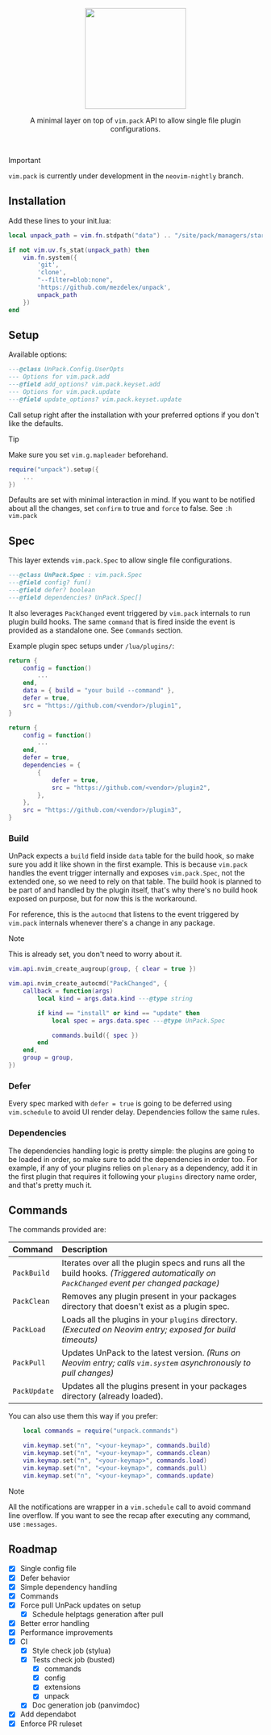 <p align="center"><img src="https://github.com/user-attachments/assets/0eb27f2b-835e-4b22-b25c-80a60f99a82e" width="200" height="200"></p>
<p align="center">A minimal layer on top of <code>vim.pack</code> API to allow single file plugin configurations.</p>
<br>

> [!IMPORTANT]
>
> `vim.pack` is currently under development in the `neovim-nightly` branch.

## Installation

Add these lines to your init.lua:

```lua
local unpack_path = vim.fn.stdpath("data") .. "/site/pack/managers/start/unpack"

if not vim.uv.fs_stat(unpack_path) then
    vim.fn.system({
        'git',
        'clone',
        "--filter=blob:none",
        'https://github.com/mezdelex/unpack',
        unpack_path
    })
end
```

## Setup

Available options:

```lua
---@class UnPack.Config.UserOpts
--- Options for vim.pack.add
---@field add_options? vim.pack.keyset.add
--- Options for vim.pack.update
---@field update_options? vim.pack.keyset.update
```

Call setup right after the installation with your preferred options if you don't like the defaults.

> [!TIP]
>
> Make sure you set `vim.g.mapleader` beforehand.

```lua
require("unpack").setup({
    ...
})
```

Defaults are set with minimal interaction in mind. If you want to be notified about all the changes, set `confirm` to true and `force` to false.
See `:h vim.pack`

## Spec

This layer extends `vim.pack.Spec` to allow single file configurations.

```lua
---@class UnPack.Spec : vim.pack.Spec
---@field config? fun()
---@field defer? boolean
---@field dependencies? UnPack.Spec[]
```

It also leverages `PackChanged` event triggered by `vim.pack` internals to run plugin build hooks. The same `command` that is fired inside the event is provided as a standalone one. See `Commands` section.

Example plugin spec setups under `/lua/plugins/`:

```lua
return {
	config = function()
		...
	end,
	data = { build = "your build --command" },
	defer = true,
	src = "https://github.com/<vendor>/plugin1",
}
```

```lua
return {
	config = function()
		...
	end,
	defer = true,
	dependencies = {
		{
			defer = true,
			src = "https://github.com/<vendor>/plugin2",
		},
	},
	src = "https://github.com/<vendor>/plugin3",
}
```

### Build

UnPack expects a `build` field inside `data` table for the build hook, so make sure you add it like shown in the first example. This is because `vim.pack` handles the event trigger internally and exposes `vim.pack.Spec`, not the extended one, so we need to rely on that table.
The build hook is planned to be part of and handled by the plugin itself, that's why there's no build hook exposed on purpose, but for now this is the workaround.

For reference, this is the `autocmd` that listens to the event triggered by `vim.pack` internals whenever there's a change in any package.

> [!NOTE]
>
> This is already set, you don't need to worry about it.

```lua
vim.api.nvim_create_augroup(group, { clear = true })

vim.api.nvim_create_autocmd("PackChanged", {
    callback = function(args)
        local kind = args.data.kind ---@type string

        if kind == "install" or kind == "update" then
            local spec = args.data.spec ---@type UnPack.Spec

            commands.build({ spec })
        end
    end,
    group = group,
})
```

### Defer

Every spec marked with `defer = true` is going to be deferred using `vim.schedule` to avoid UI render delay. Dependencies follow the same rules.

### Dependencies

The dependencies handling logic is pretty simple: the plugins are going to be loaded in order, so make sure to add the dependencies in order too.
For example, if any of your plugins relies on `plenary` as a dependency, add it in the first plugin that requires it following your `plugins` directory name order, and that's pretty much it.

## Commands

The commands provided are:

| Command      | Description                                                                                                                             |
| :----------- | :-------------------------------------------------------------------------------------------------------------------------------------- |
| `PackBuild`  | Iterates over all the plugin specs and runs all the build hooks. _(Triggered automatically on `PackChanged` event per changed package)_ |
| `PackClean`  | Removes any plugin present in your packages directory that doesn't exist as a plugin spec.                                              |
| `PackLoad`   | Loads all the plugins in your `plugins` directory. _(Executed on Neovim entry; exposed for build timeouts)_                             |
| `PackPull`   | Updates UnPack to the latest version. _(Runs on Neovim entry; calls `vim.system` asynchronously to pull changes)_                       |
| `PackUpdate` | Updates all the plugins present in your packages directory (already loaded).                                                            |

You can also use them this way if you prefer:

```lua
    local commands = require("unpack.commands")

    vim.keymap.set("n", "<your-keymap>", commands.build)
    vim.keymap.set("n", "<your-keymap>", commands.clean)
    vim.keymap.set("n", "<your-keymap>", commands.load)
    vim.keymap.set("n", "<your-keymap>", commands.pull)
    vim.keymap.set("n", "<your-keymap>", commands.update)
```

> [!NOTE]
>
> All the notifications are wrapper in a `vim.schedule` call to avoid command line overflow.
> If you want to see the recap after executing any command, use `:messages`.

## Roadmap

- [x] Single config file
- [x] Defer behavior
- [x] Simple dependency handling
- [x] Commands
- [x] Force pull UnPack updates on setup
  - [x] Schedule helptags generation after pull
- [x] Better error handling
- [x] Performance improvements
- [x] CI
  - [x] Style check job (stylua)
  - [x] Tests check job (busted)
    - [x] commands
    - [x] config
    - [x] extensions
    - [x] unpack
  - [x] Doc generation job (panvimdoc)
- [x] Add dependabot
- [x] Enforce PR ruleset
